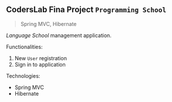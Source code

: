 ## CodersLab Fina Project  `Programming School`
>Spring MVC, Hibernate

*Language School* management application. 

Functionalities:
1. New `User` registration
2. Sign in to application


Technologies:
* Spring MVC
* Hibernate 